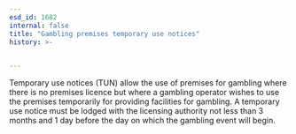 ```yaml
---
esd_id: 1682
internal: false
title: "Gambling premises temporary use notices"
history: >-
  

---
```


Temporary use notices (TUN) allow the use of premises for gambling where there is no premises licence but where a gambling operator wishes to use the premises temporarily for providing facilities for gambling.  A temporary use notice must be lodged with the licensing authority not less than 3 months and 1 day before the day on which the gambling event will begin.

